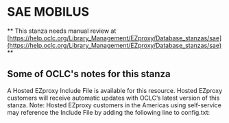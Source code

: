 # SAE MOBILUS
** This stanza needs manual review at [https://help.oclc.org/Library_Management/EZproxy/Database_stanzas/sae](https://help.oclc.org/Library_Management/EZproxy/Database_stanzas/sae) **

## Some of OCLC's notes for this stanza

A Hosted EZproxy Include File is available for this resource. Hosted EZproxy customers will receive automatic updates with OCLC&rsquo;s latest version of this stanza. Note: Hosted EZproxy customers in the Americas using self-service may reference the Include File by adding the following line to config.txt:

&nbsp;
